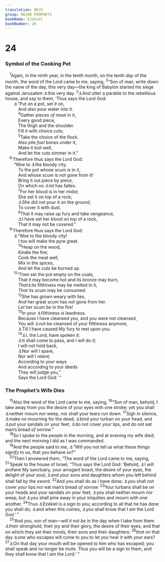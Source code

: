 ```yaml
---
translation: NKJV
group: MAJOR PROPHETS
bookName: Ezekiel 
bookNumber: 26
---
```


<div class="title"><h1>24</h1><h3>Symbol of the Cooking Pot</h3></div>
<span class="verse exe_24_1"> <sup>1</sup>Again, in the ninth year, in the tenth month, on the tenth <i>day</i> of the month, the word of the Lord came to me, saying, </span>
<span class="verse exe_24_2"><sup>2</sup>“Son of man, write down the name of the day, this very day—the king of Babylon started his siege against Jerusalem <a data-toggle="tooltip" data-placement="bottom" title="2 Kin. 25:1; Jer. 39:1; 52:4">⚓</a>this very day. </span>
<span class="verse exe_24_3"><sup>3</sup><a data-toggle="tooltip" data-placement="bottom" title="Ezek. 17:12">⚓</a>And utter a parable to the rebellious house, and say to them, ‘Thus says the Lord God:<br/>  <a data-toggle="tooltip" data-placement="bottom" title="Jer. 1:13; Ezek. 11:3">⚓</a>“Put on a pot, set <i>it</i> on,<br/>   And also pour water into it.<br/></span>
<span class="verse exe_24_4">   <sup>4</sup>Gather pieces <i>of</i> <i>meat</i> in it,<br/>   Every good piece,<br/>   The thigh and the shoulder.<br/>   Fill <i>it</i> with choice cuts;<br/></span>
<span class="verse exe_24_5">   <sup>5</sup>Take the choice of the flock.<br/>   Also pile <i>fuel</i> bones under it,<br/>   Make it boil well,<br/>   And let the cuts simmer in it.”<br/></span>
<span class="verse exe_24_6"> <sup>6</sup>‘Therefore thus says the Lord God:<br/>  “Woe to <a data-toggle="tooltip" data-placement="bottom" title="2 Kin. 24:3, 4; Ezek. 22:2, 3, 27; Mic. 7:2; Nah. 3:1">⚓</a>the bloody city,<br/>   To the pot whose scum <i>is</i> in it,<br/>   And whose scum is not gone from it!<br/>   Bring it out piece by piece,<br/>   On which no <a data-toggle="tooltip" data-placement="bottom" title="2 Sam. 8:2; Joel 3:3; Obad. 11; Nah. 3:10">⚓</a>lot has fallen.<br/></span>
<span class="verse exe_24_7">   <sup>7</sup>For her blood is in her midst;<br/>   She set it on top of a rock;<br/>   <a data-toggle="tooltip" data-placement="bottom" title="Lev. 17:13; Deut. 12:16">⚓</a>She did not pour it on the ground,<br/>   To cover it with dust.<br/></span>
<span class="verse exe_24_8">   <sup>8</sup>That it may raise up fury and take vengeance,<br/>   <a data-toggle="tooltip" data-placement="bottom" title="(Matt. 7:2)">⚓</a>I have set her blood on top of a rock,<br/>   That it may not be covered.”<br/></span>
<span class="verse exe_24_9"> <sup>9</sup>‘Therefore thus says the Lord God:<br/>  <a data-toggle="tooltip" data-placement="bottom" title="Ezek. 24:6; Nah. 3:1; Hab. 2:12">⚓</a>“Woe to the bloody city!<br/>   I too will make the pyre great.<br/></span>
<span class="verse exe_24_10">   <sup>10</sup>Heap on the wood,<br/>   Kindle the fire;<br/>   Cook the meat well,<br/>   Mix in the spices,<br/>   And let the cuts be burned up.<br/></span>
<span class="verse exe_24_11">  <sup>11</sup>“Then set the pot empty on the coals,<br/>   That it may become hot and its bronze may burn,<br/>   <i>That</i><a data-toggle="tooltip" data-placement="bottom" title="Ezek. 22:15">⚓</a>its filthiness may be melted in it,<br/>   <i>That</i> its scum may be consumed.<br/></span>
<span class="verse exe_24_12">   <sup>12</sup>She has grown weary with lies,<br/>   And her great scum has not gone from her.<br/>   <i>Let</i> her scum <i>be</i> in the fire!<br/></span>
<span class="verse exe_24_13">   <sup>13</sup>In your <a data-toggle="tooltip" data-placement="bottom" title="Ezek. 23:36–48">⚓</a>filthiness <i>is</i> lewdness.<br/>   Because I have cleansed you, and you were not cleansed,<br/>   You will <a data-toggle="tooltip" data-placement="bottom" title="Jer. 6:28–30; Ezek. 22:24">⚓</a>not be cleansed of your filthiness anymore,<br/>   <a data-toggle="tooltip" data-placement="bottom" title="Ezek. 5:13; 8:18; 16:42">⚓</a>Till I have caused My fury to rest upon you.<br/></span>
<span class="verse exe_24_14">   <sup>14</sup><a data-toggle="tooltip" data-placement="bottom" title="(1 Sam. 15:29)">⚓</a>I, the Lord, have spoken <i>it;</i><br/>   <a data-toggle="tooltip" data-placement="bottom" title="Num. 23:19; Ps. 33:9; Is. 55:11">⚓</a>It shall come to pass, and I will do <i>it;</i><br/>   I will not hold back,<br/>   <a data-toggle="tooltip" data-placement="bottom" title="Ezek. 5:11">⚓</a>Nor will I spare,<br/>   Nor will I relent;<br/>   According to your ways<br/>   And according to your deeds<br/>   They will judge you,”<br/>   Says the Lord God.’ ”<br/></span>
<div class="title"><h3>The Prophet’s Wife Dies</h3></div>
<span class="verse exe_24_15"> <sup>15</sup>Also the word of the Lord came to me, saying, </span>
<span class="verse exe_24_16"><sup>16</sup>“Son of man, behold, I take away from you the desire of your eyes with one stroke; yet you shall <a data-toggle="tooltip" data-placement="bottom" title="Jer. 16:5">⚓</a>neither mourn nor weep, nor shall your tears run down. </span>
<span class="verse exe_24_17"><sup>17</sup>Sigh in silence, <a data-toggle="tooltip" data-placement="bottom" title="Jer. 16:5">⚓</a>make no mourning for the dead; <a data-toggle="tooltip" data-placement="bottom" title="Lev. 10:6; 21:10">⚓</a>bind your turban on your head, and <a data-toggle="tooltip" data-placement="bottom" title="2 Sam. 15:30">⚓</a>put your sandals on your feet; <a data-toggle="tooltip" data-placement="bottom" title="Mic. 3:7">⚓</a>do not cover <i>your</i> lips, and do not eat man’s bread <i>of</i> <i>sorrow.</i>”<br/></span>
<span class="verse exe_24_18"> <sup>18</sup>So I spoke to the people in the morning, and at evening my wife died; and the next morning I did as I was commanded.<br/></span>
<span class="verse exe_24_19"> <sup>19</sup>And the people said to me, <a data-toggle="tooltip" data-placement="bottom" title="Ezek. 12:9; 37:18">⚓</a>“Will you not tell us what these <i>things</i> <i>signify</i> to us, that you behave so?”<br/></span>
<span class="verse exe_24_20"> <sup>20</sup>Then I answered them, “The word of the Lord came to me, saying, </span>
<span class="verse exe_24_21"><sup>21</sup>‘Speak to the house of Israel, “Thus says the Lord God: ‘Behold, <a data-toggle="tooltip" data-placement="bottom" title="Jer. 7:14; Lam. 2:7; Ezek. 7:20, 24">⚓</a>I will profane My sanctuary, your arrogant boast, the desire of your eyes, the delight of your soul; <a data-toggle="tooltip" data-placement="bottom" title="Jer. 6:11; 16:3, 4; Ezek. 23:25, 47">⚓</a>and your sons and daughters whom you left behind shall fall by the sword. </span>
<span class="verse exe_24_22"><sup>22</sup>And you shall do as I have done; <a data-toggle="tooltip" data-placement="bottom" title="Jer. 16:6, 7">⚓</a>you shall not cover <i>your</i> lips nor eat man’s bread <i>of</i> <i>sorrow.</i></span>
<span class="verse exe_24_23"><sup>23</sup>Your turbans shall be on your heads and your sandals on your feet; <a data-toggle="tooltip" data-placement="bottom" title="Job 27:15; Ps. 78:64">⚓</a>you shall neither mourn nor weep, but <a data-toggle="tooltip" data-placement="bottom" title="Lev. 26:39; Ezek. 33:10">⚓</a>you shall pine away in your iniquities and mourn with one another. </span>
<span class="verse exe_24_24"><sup>24</sup>Thus <a data-toggle="tooltip" data-placement="bottom" title="Is. 20:3; Ezek. 4:3; 12:6, 11; Luke 11:29, 30">⚓</a>Ezekiel is a sign to you; according to all that he has done you shall do; <a data-toggle="tooltip" data-placement="bottom" title="Jer. 17:15; John 13:19; 14:29">⚓</a>and when this comes, <a data-toggle="tooltip" data-placement="bottom" title="Ezek. 6:7; 25:5">⚓</a>you shall know that I <i>am</i> the Lord God.’ ”<br/></span>
<span class="verse exe_24_25"> <sup>25</sup>‘And you, son of man—<i>will</i> <i>it</i> not <i>be</i> in the day when I take from them <a data-toggle="tooltip" data-placement="bottom" title="Ps. 48:2; 50:2; Ezek. 24:21">⚓</a>their stronghold, their joy and their glory, the desire of their eyes, and that on which they set their minds, their sons and their daughters: </span>
<span class="verse exe_24_26"><sup>26</sup><i>that</i> on that day <a data-toggle="tooltip" data-placement="bottom" title="Ezek. 33:21">⚓</a>one who escapes will come to you to let <i>you</i> hear <i>it</i> with <i>your</i> ears? </span>
<span class="verse exe_24_27"><sup>27</sup><a data-toggle="tooltip" data-placement="bottom" title="Ezek. 3:26; 33:22">⚓</a>On that day your mouth will be opened to him who has escaped; you shall speak and no longer be mute. Thus you will be a sign to them, and they shall know that I <i>am</i> the Lord.’ ”<br/></span>
